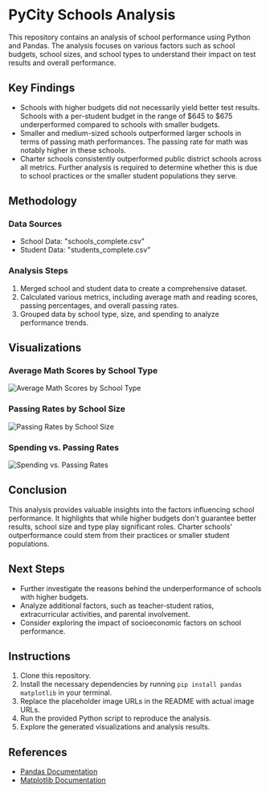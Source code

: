# PyCity Schools Analysis

This repository contains an analysis of school performance using Python and Pandas. The analysis focuses on various factors such as school budgets, school sizes, and school types to understand their impact on test results and overall performance.

## Key Findings

- Schools with higher budgets did not necessarily yield better test results. Schools with a per-student budget in the range of $645 to $675 underperformed compared to schools with smaller budgets.
- Smaller and medium-sized schools outperformed larger schools in terms of passing math performances. The passing rate for math was notably higher in these schools.
- Charter schools consistently outperformed public district schools across all metrics. Further analysis is required to determine whether this is due to school practices or the smaller student populations they serve.

## Methodology

### Data Sources

- School Data: "schools_complete.csv"
- Student Data: "students_complete.csv"

### Analysis Steps

1. Merged school and student data to create a comprehensive dataset.
2. Calculated various metrics, including average math and reading scores, passing percentages, and overall passing rates.
3. Grouped data by school type, size, and spending to analyze performance trends.

## Visualizations

### Average Math Scores by School Type
![Average Math Scores by School Type]("Images/average_math_score.png") 

### Passing Rates by School Size
![Passing Rates by School Size]("Images/scores_bysize.png")

### Spending vs. Passing Rates
![Spending vs. Passing Rates]("Images/scores_byschoolspending.png")

## Conclusion

This analysis provides valuable insights into the factors influencing school performance. It highlights that while higher budgets don't guarantee better results, school size and type play significant roles. Charter schools' outperformance could stem from their practices or smaller student populations.

## Next Steps

- Further investigate the reasons behind the underperformance of schools with higher budgets.
- Analyze additional factors, such as teacher-student ratios, extracurricular activities, and parental involvement.
- Consider exploring the impact of socioeconomic factors on school performance.

## Instructions

1. Clone this repository.
2. Install the necessary dependencies by running `pip install pandas matplotlib` in your terminal.
3. Replace the placeholder image URLs in the README with actual image URLs.
4. Run the provided Python script to reproduce the analysis.
5. Explore the generated visualizations and analysis results.

## References

- [Pandas Documentation](https://pandas.pydata.org/docs/)
- [Matplotlib Documentation](https://matplotlib.org/stable/contents.html)
